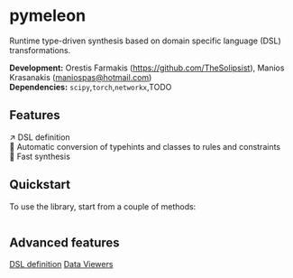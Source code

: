 # pymeleon
Runtime type-driven synthesis 
based on domain specific language (DSL) transformations.

**Development:** Orestis Farmakis (https://github.com/TheSolipsist), Manios Krasanakis (maniospas@hotmail.com)<br>
**Dependencies:** `scipy`,`torch`,`networkx`,TODO

## Features
:arrow_upper_right: DSL definition<br>
:robot: Automatic conversion of typehints and classes to rules and constraints<br>
:rocket: Fast synthesis

## Quickstart
To use the library, start from a couple of methods:

```python
```

## Advanced features
[DSL definition](docs/dsl.md)
[Data Viewers](docs/viewers.md)
